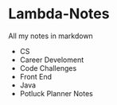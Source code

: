 # Lambda-Notes
All my notes in markdown
- CS
- Career Develoment
- Code Challenges
- Front End
- Java
- Potluck Planner Notes
